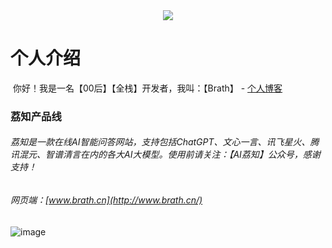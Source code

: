 <div align="center"> <img src="https://readme-typing-svg.herokuapp.com/?lines=你不知道?荔知知道!&center=true&font=Roboto&size=30&color=9f1239" /></div>

# 个人介绍

​		你好！我是一名【00后】【全栈】开发者，我叫：【Brath】 -  <a href="https://brath.top/">个人博客</a>


### 荔知产品线

###### 	荔知是一款在线AI智能问答网站，支持包括ChatGPT、文心一言、讯飞星火、腾讯混元、智谱清言在内的各大AI大模型。使用前请关注：【AI荔知】公众号，感谢支持！

###### 	网页端：[www.brath.cn](http://www.brath.cn/)
![image](https://brath4.oss-cn-shenzhen.aliyuncs.com/picgo/image-20231222113423244.png)





























